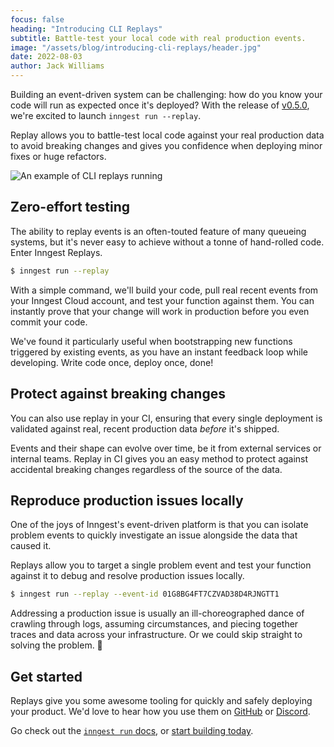 ```yaml
---
focus: false
heading: "Introducing CLI Replays"
subtitle: Battle-test your local code with real production events.
image: "/assets/blog/introducing-cli-replays/header.jpg"
date: 2022-08-03
author: Jack Williams
---
```


Building an event-driven system can be challenging: how do you know your code will run as expected once it's deployed? With the release of [v0.5.0](/blog/release-v0-5-0?ref=blog-introducing-cli-replays), we're excited to launch `inngest run --replay`.

Replay allows you to battle-test local code against your real production data to avoid breaking changes and gives you confidence when deploying minor fixes or huge refactors.

![An example of CLI replays running](/assets/blog/introducing-cli-replays/top-example.gif)

## Zero-effort testing

The ability to replay events is an often-touted feature of many queueing systems, but it's never easy to achieve without a tonne of hand-rolled code. Enter Inngest Replays.

```bash
$ inngest run --replay
```

With a simple command, we'll build your code, pull real recent events from your Inngest Cloud account, and test your function against them. You can instantly prove that your change will work in production before you even commit your code.

We've found it particularly useful when bootstrapping new functions triggered by existing events, as you have an instant feedback loop while developing. Write code once, deploy once, done!

## Protect against breaking changes

You can also use replay in your CI, ensuring that every single deployment is validated against real, recent production data *before* it's shipped.

Events and their shape can evolve over time, be it from external services or internal teams. Replay in CI gives you an easy method to protect against accidental breaking changes regardless of the source of the data.

## Reproduce production issues locally

One of the joys of Inngest's event-driven platform is that you can isolate problem events to quickly investigate an issue alongside the data that caused it.

Replays allow you to target a single problem event and test your function against it to debug and resolve production issues locally.

```bash
$ inngest run --replay --event-id 01G8BG4FT7CZVAD38D4RJNGTT1
```

Addressing a production issue is usually an ill-choreographed dance of crawling through logs, assuming circumstances, and piecing together traces and data across your infrastructure. Or we could skip straight to solving the problem. 🤷

## Get started

Replays give you some awesome tooling for quickly and safely deploying your product. We'd love to hear how you use them on [GitHub](https://github.com/inngest/inngest) or [Discord](https://www.inngest.com/discord).

Go check out the [`inngest run` docs](/docs/cli/run?ref=blog-introducing-cli-replays), or [start building today](/sign-up?ref=blog-introducing-cli-replays).
